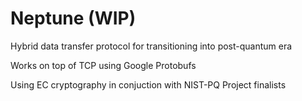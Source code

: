 # Neptune (WIP)
Hybrid data transfer protocol for transitioning into post-quantum era

Works on top of TCP using Google Protobufs

Using EC cryptography in conjuction with NIST-PQ Project finalists
